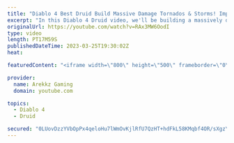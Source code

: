 ```yaml
---
title: "Diablo 4 Best Druid Build Massive Damage Tornados & Storms! Impressions, Tips, All Skills & Perks"
excerpt: "In this Diablo 4 Druid video, we'll be building a massively damage tornados and storms build to take on the hordes of enemies in ..."
originalUrl: https://youtube.com/watch?v=RAx3MW6OodI
type: video
length: PT17M59S
publishedDateTime: 2023-03-25T19:30:02Z
heat: 

featuredContent: "<iframe width=\"800\" height=\"500\" frameborder=\"0\" src=\"https://www.youtube.com/embed/RAx3MW6OodI\" allow=\"accelerometer; autoplay; encrypted-media; gyroscope; picture-in-picture\" allowfullscreen></iframe>"

provider:
  name: Arekkz Gaming
  domain: youtube.com

topics:
  - Diablo 4
  - Druid

secured: "0LUovDzzYVbOpPx4qeloHu7lWmOvKjlRfU7QzHT+hdFkL58KMqbf4OR/sXgzYWQd+YGGz2arCCB1kgS177HvsGkgZWva8WC8abglzHpGdPDPn2IH7HjJUXGiNVAiB2lzV54WL4inkC+8OPVcbn40tYQCOWPwtTPiMPZ+1tzjT0wc7ZVWIh8T0QO1aIzxfkqojKIkFCWQ2koxz4u8rnDh/OK7RcsvugmcN6f5vrsImiGVVp3iIk7WzQMcvsjTQ59TdMZYF32GAbehp5tuNPShWxwDJ1DkhBneV9xCLVBGnkTEeRndO41WMosn8IQvQ7lPsaaz2nIuHHfn/EQCDeY6fo1B3HgMuhUQMvK/rlcumZi/mQMWuDVwngSeyXVHD4fWEnvb5Tf2eyou5LhDnYH+VbYMihxBmGuqaXXYBl+tr00=;nG3n5l4aAPwjjIq4yElBTw=="
---
```


